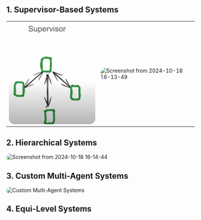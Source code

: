 ## 1. Supervisor-Based Systems

<table>
  <tr>
    <td><img src="supervisor-based.png" alt="Supervisor-Based Systems" width="300" style="border-radius: 15px;"></td>
    <td><img src="https://github.com/user-attachments/assets/e8f8963a-db6d-4cb8-9c65-ba27ea761626" alt="Screenshot from 2024-10-18 16-13-49" width="300" style="border-radius: 15px;"></td>
  </tr>
</table>

## 2. Hierarchical Systems
<img src="https://github.com/user-attachments/assets/d81b79ea-35b7-4c68-a443-5f112384a8ee" alt="Screenshot from 2024-10-18 16-14-44" width="300" style="border-radius: 15px;">

## 3. Custom Multi-Agent Systems
<img src="https://github.com/user-attachments/assets/0eca9e95-6f77-41c8-89bc-3a3efefb3f65" alt="Custom Multi-Agent Systems" width="300" style="border-radius: 15px;">

## 4. Equi-Level Systems
<!-- Add your image here similarly -->
